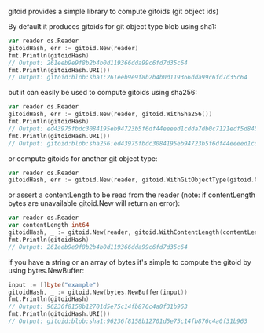 gitoid provides a simple library to compute gitoids (git object ids)

By default it produces gitoids for git object type blob using sha1:

```go
var reader os.Reader
gitoidHash, err := gitoid.New(reader)
fmt.Println(gitoidHash)
// Output: 261eeb9e9f8b2b4b0d119366dda99c6fd7d35c64
fmt.Println(gitoidHash.URI())
// Output: gitoid:blob:sha1:261eeb9e9f8b2b4b0d119366dda99c6fd7d35c64
```

but it can easily be used to compute gitoids using sha256:

```go
var reader os.Reader
gitoidHash, err := gitoid.New(reader, gitoid.WithSha256())
fmt.Println(gitoidHash)
// Output: ed43975fbdc3084195eb94723b5f6df44eeeed1cdda7db0c7121edf5d84569ab
fmt.Println(gitoidHash.URI())
// Output: gitoid:blob:sha256:ed43975fbdc3084195eb94723b5f6df44eeeed1cdda7db0c7121edf5d84569ab
```

or compute gitoids for another git object type:

```go
var reader os.Reader
gitoidHash, err := gitoid.New(reader, gitoid.WithGitObjectType(gitoid.COMMIT))
```

or assert a contentLength to be read from the reader (note: if contentLength bytes are unavailable gitoid.New will return an error):
```go
var reader os.Reader
var contentLength int64
gitoidHash, _ := gitoid.New(reader, gitoid.WithContentLength(contentLength))
fmt.Println(gitoidHash)
// Output: 261eeb9e9f8b2b4b0d119366dda99c6fd7d35c64
```

if you have a string or an array of bytes it's simple to compute the gitoid by using bytes.NewBuffer:
```go
input := []byte("example")
gitoidHash, _ := gitoid.New(bytes.NewBuffer(input))
fmt.Println(gitoidHash)
// Output: 96236f8158b12701d5e75c14fb876c4a0f31b963
fmt.Println(gitoidHash.URI())
// Output: gitoid:blob:sha1:96236f8158b12701d5e75c14fb876c4a0f31b963
```


